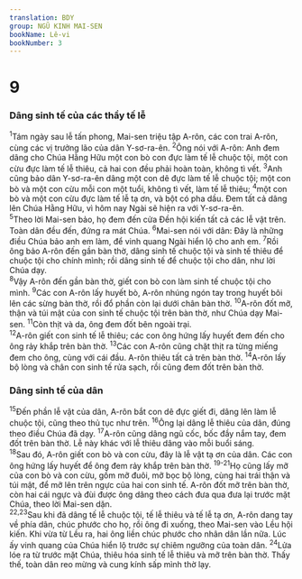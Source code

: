 ```yaml
---
translation: BDY
group: NGŨ KINH MAI-SEN
bookName: Lê-vi 
bookNumber: 3
---
```


<div class="title"><h1>9</h1><h3>Dâng sinh tế của các thầy tế lễ</h3></div>
<span class="verse le_9_1"><sup>1</sup>Tám ngày sau lễ tấn phong, Mai-sen triệu tập A-rôn, các con trai A-rôn, cùng các vị trưởng lão của dân Y-sơ-ra-ên. </span>
<span class="verse le_9_2"><sup>2</sup>Ông nói với A-rôn: Anh đem dâng cho Chúa Hằng Hữu một con bò con đực làm tế lễ chuộc tội, một con cừu đực làm tế lễ thiêu, cả hai con đều phải hoàn toàn, không tì vết. </span>
<span class="verse le_9_3"><sup>3</sup>Anh cũng bảo dân Y-sơ-ra-ên dâng một con dê đực làm tế lễ chuộc tội; một con bò và một con cừu mỗi con một tuổi, không tì vết, làm tế lễ thiêu; </span>
<span class="verse le_9_4"><sup>4</sup>một con bò và một con cừu đực làm tế lễ tạ ơn, và bột có pha dầu. Đem tất cả dâng lên Chúa Hằng Hữu, vì hôm nay Ngài sẽ hiện ra với Y-sơ-ra-ên.<br/></span>
<span class="verse le_9_5"><sup>5</sup>Theo lời Mai-sen bảo, họ đem đến cửa Đền hội kiến tất cả các lễ vật trên. Toàn dân đều đến, đứng ra mát Chúa. </span>
<span class="verse le_9_6"><sup>6</sup>Mai-sen nói với dân: Đây là những điều Chúa bảo anh em làm, để vinh quang Ngài hiển lộ cho anh em. </span>
<span class="verse le_9_7"><sup>7</sup>Rồi ông bảo A-rôn đến gần bàn thờ, dâng sinh tế chuộc tội và sinh tế thiêu để chuộc tội cho chính mình; rồi dâng sinh tế để chuộc tội cho dân, như lời Chúa dạy.<br/></span>
<span class="verse le_9_8"><sup>8</sup>Vậy A-rôn đến gần bàn thờ, giết con bò con làm sinh tế chuộc tội cho mình. </span>
<span class="verse le_9_9"><sup>9</sup>Các con A-rôn lấy huyết bò, A-rôn nhúng ngón tay trong huyết bôi lên các sừng bàn thờ, rồi đổ phần còn lại dưới chân bàn thờ. </span>
<span class="verse le_9_10"><sup>10</sup>A-rôn đốt mỡ, thận và túi mật của con sinh tế chuộc tội trên bàn thờ, như Chúa dạy Mai-sen. </span>
<span class="verse le_9_11"><sup>11</sup>Còn thịt và da, ông đem đốt bên ngoài trại.<br/></span>
<span class="verse le_9_12"><sup>12</sup>A-rôn giết con sinh tế lễ thiêu; các con ông hứng lấy huyết đem đến cho ông rảy khắp trên bàn thờ. </span>
<span class="verse le_9_13"><sup>13</sup>Các con A-rôn cũng chặt thịt ra từng miếng đem cho ông, cùng với cái đầu. A-rôn thiêu tất cả trên bàn thờ. </span>
<span class="verse le_9_14"><sup>14</sup>A-rôn lấy bộ lòng và chân con sinh tế rửa sạch, rồi cũng đem đốt trên bàn thờ.</span>
<div class="title"><h3>Dâng sinh tế của dân</h3></div>
<span class="verse le_9_15"><sup>15</sup>Đến phần lễ vật của dân, A-rôn bắt con dê đực giết đi, dâng lên làm lễ chuộc tội, cũng theo thủ tục như trên. </span>
<span class="verse le_9_16"><sup>16</sup>Ông lại dâng lễ thiêu của dân, đúng theo điều Chúa đã dạy. </span>
<span class="verse le_9_17"><sup>17</sup>A-rôn cũng dâng ngũ cốc, bốc đầy nắm tay, đem đốt trên bàn thờ. Lễ này khác với lễ thiêu dâng vào mỗi buổi sáng.<br/></span>
<span class="verse le_9_18"><sup>18</sup>Sau đó, A-rôn giết con bò và con cừu, đây là lễ vật tạ ơn của dân. Các con ông hứng lấy huyết để ông đem rảy khắp trên bàn thờ. </span>
<span class="verse le_9_19 le_9_20 le_9_21"><sup>19-21</sup>Họ cũng lấy mỡ của con bò và con cừu, gồm mỡ đuôi, mỡ bọc bộ lòng, cùng hai trái thận và túi mật, để mỡ lên trên ngực của hai con sinh tế. A-rôn đốt mỡ trên bàn thờ, còn hai cái ngực và đùi được ông dâng theo cách đưa qua đưa lại trước mặt Chúa, theo lời Mai-sen dặn.<br/></span>
<span class="verse le_9_22 le_9_23"><sup>22,23</sup>Sau khi đã dâng tế lễ chuộc tội, tế lễ thiêu và tế lễ tạ ơn, A-rôn dang tay về phía dân, chúc phước cho họ, rồi ông đi xuống, theo Mai-sen vào Lều hội kiến. Khi vừa từ Lều ra, hai ông liền chúc phước cho nhân dân lần nữa. Lúc ấy vinh quang của Chúa hiển lộ trước sự chiêm ngưỡng của toàn dân. </span>
<span class="verse le_9_24"><sup>24</sup>Lửa lóe ra từ trước mặt Chúa, thiêu hóa sinh tế lễ thiêu và mỡ trên bàn thờ. Thấy thế, toàn dân reo mừng và cung kính sấp mình thờ lạy.</span>
